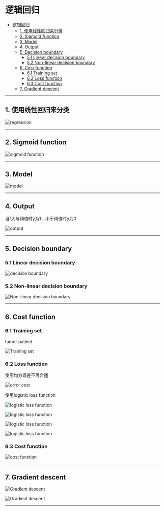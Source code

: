 # 逻辑回归

- [逻辑回归](#逻辑回归)
  - [1. 使用线性回归来分类](#1-使用线性回归来分类)
  - [2. Sigmoid function](#2-sigmoid-function)
  - [3. Model](#3-model)
  - [4. Output](#4-output)
  - [5. Decision boundary](#5-decision-boundary)
    - [5.1 Linear decision boundary](#51-linear-decision-boundary)
    - [5.2 Non-linear decision boundary](#52-non-linear-decision-boundary)
  - [6. Cost function](#6-cost-function)
    - [6.1 Training set](#61-training-set)
    - [6.2 Loss function](#62-loss-function)
    - [6.3 Cost function](#63-cost-function)
  - [7. Gradient descent](#7-gradient-descent)

---

## 1. 使用线性回归来分类

![regression](images/2024-10-25-10-43-34.png)

---

## 2. Sigmoid function

![sigmoid function](images/2024-10-25-10-46-38.png)

---

## 3. Model

![model](images/2024-10-25-10-49-46.png)

---

## 4. Output

当f大与阈值时y为1，小于阈值时y为0

![output](images/2024-10-25-14-39-01.png)

---

## 5. Decision boundary

### 5.1 Linear decision boundary

![decision boundary](images/2024-10-25-14-43-10.png)

### 5.2 Non-linear decision boundary

![Non-linear decision boundary](images/2024-10-25-14-45-41.png)

---

## 6. Cost function

### 6.1 Training set

tumor patient

![Training set](images/2024-10-25-14-49-42.png)

### 6.2 Loss function

使用均方误差不再合适

![error cost](images/2024-10-25-14-51-54.png)

使用logistic loss function

![logistic loss function ](images/2024-10-25-14-54-41.png)

![logistic loss function](images/2024-10-25-14-58-35.png)

![logistic loss function](images/2024-10-25-15-02-43.png)

![logistic loss function](images/2024-10-25-15-33-45.png)

### 6.3 Cost function

![cost function](images/2024-10-25-15-36-50.png)

---

## 7. Gradient descent

![Gradient descent](images/2024-10-25-15-40-54.png)

![Gradient descent](images/2024-10-25-15-42-02.png)

---
